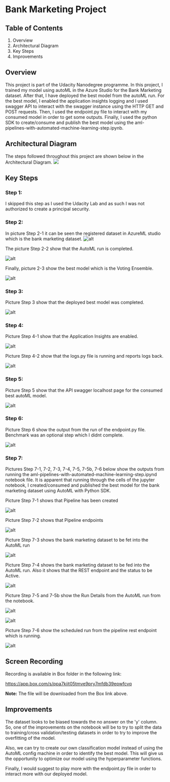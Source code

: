 
# Bank Marketing Project

## Table of Contents

<ol>
<li>Overview</li>
<li>Architectural Diagram</li>
<li>Key Steps</li>
<li>Improvements</li>
</ol> 

## Overview
This project is part of the Udacity Nanodegree programme. In this project, I trained my model using autoML in the Azure Studio for the Bank Marketing dataset. After that, I have deployed the best model from the autoML run. For the best model, I enabled the application insights logging and I used swagger API to interact with the swagger instance using the HTTP GET and POST requests. Then, I used the endpoint.py file to interact with my consumed model in order to get some outputs. Finally, I used the python SDK to create/consume and publish the best model using the aml-pipelines-with-automated-machine-learning-step.ipynb.

## Architectural Diagram

The steps followed throughout this project are shown below in the Architectural Diagram. 
![](https://github.com/thanasisvax/MLops-Operations/blob/master/starter_files/Pictures/Architectural%20Steps%20Diagram.PNG)

## Key Steps

### Step 1: 
<p>I skipped this step as I used the Udacity Lab and as such I was not authorized to create a principal security.</p>

### Step 2:

In picture Step 2-1 it can be seen the registered dataset in AzureML studio which is the bank marketing dataset.
![alt](https://github.com/thanasisvax/MLops-Operations/blob/master/starter_files/Pictures/Step%202-1.PNG)</p>


The picture Step 2-2 show that the AutoML run is completed.</p>
![alt](https://github.com/thanasisvax/MLops-Operations/blob/master/starter_files/Pictures/Step%202-2.PNG)</p>

Finally, picture 2-3 show the best model which is the Voting Ensemble.</p>
![alt](https://github.com/thanasisvax/MLops-Operations/blob/master/starter_files/Pictures/Step%202-3.PNG)</p>

### Step 3: 

Picture Step 3 show that the deployed best model was completed.</p>
![alt](https://github.com/thanasisvax/MLops-Operations/blob/master/starter_files/Pictures/Step%203.PNG)</p>

### Step 4: 

Picture Step 4-1 show that the Application Insights are enabled.</p>
![alt](https://github.com/thanasisvax/MLops-Operations/blob/master/starter_files/Pictures/Step%204-1.PNG)</p>

Picture Step 4-2 show that the logs.py file is running and reports logs back.</p>
![alt](https://github.com/thanasisvax/MLops-Operations/blob/master/starter_files/Pictures/Step%204-2.PNG)</p>

### Step 5: 

Picture Step 5 show that the API swagger localhost page for the consumed best autoML model.</p>
![alt](https://github.com/thanasisvax/MLops-Operations/blob/master/starter_files/Pictures/Step%205.PNG)</p>

### Step 6: 

Picture Step 6 show the output from the run of the endpoint.py file. Benchmark was an optional step which I didnt complete.</p>
![alt](https://github.com/thanasisvax/MLops-Operations/blob/master/starter_files/Pictures/Step%206.PNG)</p>

### Step 7: 

<p>Pictures Step 7-1, 7-2, 7-3, 7-4, 7-5, 7-5b, 7-6 below show the outputs from running the aml-pipelines-with-automated-machine-learning-step.ipynd notebook file. It is apparent that running through the cells of the jupyter notebook, I created/consumed and published the best model for the bank marketing dataset using AutoML with Python SDK.</p>

Picture Step 7-1 shows that Pipeline has been created</p>
![alt](https://github.com/thanasisvax/MLops-Operations/blob/master/starter_files/Pictures/Step%207-1.PNG)</p>

Picture Step 7-2 shows that Pipeline endpoints</p>
![alt](https://github.com/thanasisvax/MLops-Operations/blob/master/starter_files/Pictures/Step%207-2.PNG)</p>

Picture Step 7-3 shows the bank marketing dataset to be fet into the AutoML run</p>
![alt](https://github.com/thanasisvax/MLops-Operations/blob/master/starter_files/Pictures/Step%207-3.PNG)</p>

Picture Step 7-4 shows the bank marketing dataset to be fed into the AutoML run. Also it shows that the REST endpoint and the status to be Active.</p>
![alt](https://github.com/thanasisvax/MLops-Operations/blob/master/starter_files/Pictures/Step%207-4.PNG)</p>

Picture Step 7-5 and 7-5b show the Run Details from the AutoML run from the notebook.</p>
![alt](https://github.com/thanasisvax/MLops-Operations/blob/master/starter_files/Pictures/Step%207-5.PNG)</p>
![alt](https://github.com/thanasisvax/MLops-Operations/blob/master/starter_files/Pictures/Step%207-5b.PNG)</p>

Picture Step 7-6 show the scheduled run from the pipeline rest endpoint which is running.</p>
![alt](https://github.com/thanasisvax/MLops-Operations/blob/master/starter_files/Pictures/Step%207-6.PNG)</p>

## Screen Recording

Recording is available in Box folder in the following link:</p>
https://app.box.com/s/ppa7kiit05tmve9pry7mfdb39epwfcvq</p>
**Note:** The file will be downloaded from the Box link above.

 ## Improvements
The dataset looks to be biased towards the no answer on the 'y' column. So, one of the improvements on the notebook will be to try to split the data to training/cross validation/testing datasets in order to try to improve the overfitting of the model.</p> Also, we can try to create our own classification model instead of using the AutoML config machine in order to identify the best model. This will give us the opportunity to optimize our model using the hyperparameter functions.</p> Finally, I would suggest to play more with the endpoint.py file in order to interact more with our deployed model.
